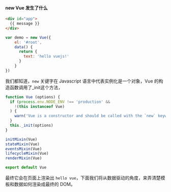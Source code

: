 #### new Vue 发生了什么
```html
<div id="app">
  {{ message }}
</div>
```


```js
var demo = new Vue({
    el: '#root',
    data() {
      return {
        text: 'hello vuejs!'
      }
    }
})
```
我们都知道，`new` 关键字在 Javascript 语言中代表实例化是一个对象，Vue 的构造函数调用了_init这个方法，

```js
function Vue (options) {
  if (process.env.NODE_ENV !== 'production' &&
    !(this instanceof Vue)
  ) {
    warn('Vue is a constructor and should be called with the `new` keyword')
  }
  this._init(options)
}

initMixin(Vue)
stateMixin(Vue)
eventsMixin(Vue)
lifecycleMixin(Vue)
renderMixin(Vue)

export default Vue
```

最终它会在页面上渲染出 `hello vue`，下面我们将从数据驱动的角度，来弄清楚模板和数据如何渲染成最终的 DOM。
